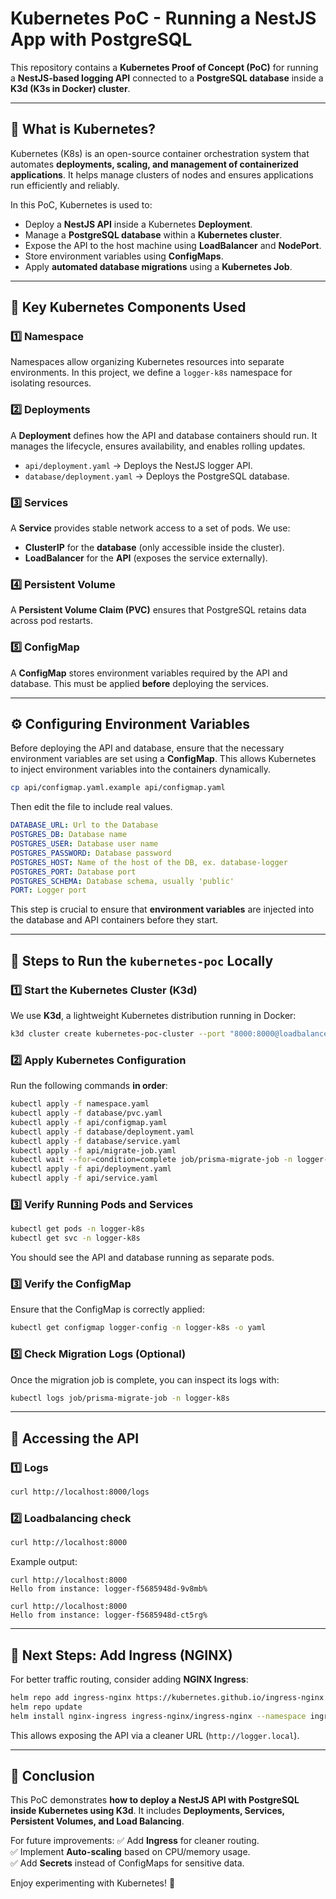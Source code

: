 # Kubernetes PoC - Running a NestJS App with PostgreSQL

This repository contains a **Kubernetes Proof of Concept (PoC)** for running a **NestJS-based logging API** connected to a **PostgreSQL database** inside a **K3d (K3s in Docker) cluster**.

---

## 📌 What is Kubernetes?

Kubernetes (K8s) is an open-source container orchestration system that automates **deployments, scaling, and management of containerized applications**. It helps manage clusters of nodes and ensures applications run efficiently and reliably.

In this PoC, Kubernetes is used to:

- Deploy a **NestJS API** inside a Kubernetes **Deployment**.
- Manage a **PostgreSQL database** within a **Kubernetes cluster**.
- Expose the API to the host machine using **LoadBalancer** and **NodePort**.
- Store environment variables using **ConfigMaps**.
- Apply **automated database migrations** using a **Kubernetes Job**.

---

## 🔹 Key Kubernetes Components Used

### 1️⃣ Namespace

Namespaces allow organizing Kubernetes resources into separate environments. In this project, we define a `logger-k8s` namespace for isolating resources.

### 2️⃣ Deployments

A **Deployment** defines how the API and database containers should run. It manages the lifecycle, ensures availability, and enables rolling updates.

- `api/deployment.yaml` → Deploys the NestJS logger API.
- `database/deployment.yaml` → Deploys the PostgreSQL database.

### 3️⃣ Services

A **Service** provides stable network access to a set of pods. We use:

- **ClusterIP** for the **database** (only accessible inside the cluster).
- **LoadBalancer** for the **API** (exposes the service externally).

### 4️⃣ Persistent Volume

A **Persistent Volume Claim (PVC)** ensures that PostgreSQL retains data across pod restarts.

### 5️⃣ ConfigMap

A **ConfigMap** stores environment variables required by the API and database. This must be applied **before** deploying the services.

---

## ⚙️ Configuring Environment Variables

Before deploying the API and database, ensure that the necessary environment variables are set using a **ConfigMap**. This allows Kubernetes to inject environment variables into the containers dynamically.

```sh
cp api/configmap.yaml.example api/configmap.yaml
```

Then edit the file to include real values.

```yaml
DATABASE_URL: Url to the Database
POSTGRES_DB: Database name
POSTGRES_USER: Database user name
POSTGRES_PASSWORD: Database password
POSTGRES_HOST: Name of the host of the DB, ex. database-logger
POSTGRES_PORT: Database port
POSTGRES_SCHEMA: Database schema, usually 'public'
PORT: Logger port
```

This step is crucial to ensure that **environment variables** are injected into the database and API containers before they start.

---

## 🚀 Steps to Run the `kubernetes-poc` Locally

### **1️⃣ Start the Kubernetes Cluster (K3d)**

We use **K3d**, a lightweight Kubernetes distribution running in Docker:

```sh
k3d cluster create kubernetes-poc-cluster --port "8000:8000@loadbalancer"
```

### **2️⃣ Apply Kubernetes Configuration**

Run the following commands **in order**:

```sh
kubectl apply -f namespace.yaml
kubectl apply -f database/pvc.yaml
kubectl apply -f api/configmap.yaml
kubectl apply -f database/deployment.yaml
kubectl apply -f database/service.yaml
kubectl apply -f api/migrate-job.yaml
kubectl wait --for=condition=complete job/prisma-migrate-job -n logger-k8s
kubectl apply -f api/deployment.yaml
kubectl apply -f api/service.yaml
```

### **3️⃣ Verify Running Pods and Services**

```sh
kubectl get pods -n logger-k8s
kubectl get svc -n logger-k8s
```

You should see the API and database running as separate pods.

### **3️⃣ Verify the ConfigMap**

Ensure that the ConfigMap is correctly applied:

```sh
kubectl get configmap logger-config -n logger-k8s -o yaml
```

### **5️⃣ Check Migration Logs (Optional)**

Once the migration job is complete, you can inspect its logs with:

```sh
kubectl logs job/prisma-migrate-job -n logger-k8s
```

---

## 📡 Accessing the API

### **1️⃣ Logs**

```sh
curl http://localhost:8000/logs
```

### **2️⃣ Loadbalancing check**

```sh
curl http://localhost:8000
```

Example output:

```
curl http://localhost:8000
Hello from instance: logger-f5685948d-9v8mb%
```

```
curl http://localhost:8000
Hello from instance: logger-f5685948d-ct5rg%
```

---

## 🔀 Next Steps: Add Ingress (NGINX)

For better traffic routing, consider adding **NGINX Ingress**:

```sh
helm repo add ingress-nginx https://kubernetes.github.io/ingress-nginx
helm repo update
helm install nginx-ingress ingress-nginx/ingress-nginx --namespace ingress-nginx --create-namespace
```

This allows exposing the API via a cleaner URL (`http://logger.local`).

---

## 🎯 Conclusion

This PoC demonstrates **how to deploy a NestJS API with PostgreSQL inside Kubernetes using K3d**. It includes **Deployments, Services, Persistent Volumes, and Load Balancing**.

For future improvements: ✅ Add **Ingress** for cleaner routing.\
✅ Implement **Auto-scaling** based on CPU/memory usage.\
✅ Add **Secrets** instead of ConfigMaps for sensitive data.

Enjoy experimenting with Kubernetes! 🚀
